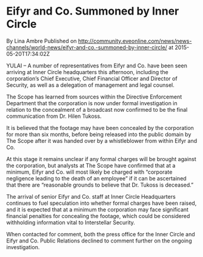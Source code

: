 # Eifyr and Co. Summoned by Inner Circle
By Lina Ambre
Published on http://community.eveonline.com/news/news-channels/world-news/eifyr-and-co.-summoned-by-inner-circle/ at 2015-05-20T17:34:02Z

YULAI – A number of representatives from Eifyr and Co. have been seen arriving at Inner Circle headquarters this afternoon, including the corporation’s Chief Executive, Chief Financial Officer and Director of Security, as well as a delegation of management and legal counsel.

The Scope has learned from sources within the Directive Enforcement Department that the corporation is now under formal investigation in relation to the concealment of a broadcast now confirmed to be the final communication from Dr. Hilen Tukoss.

It is believed that the footage may have been concealed by the corporation for more than six months, before being released into the public domain by The Scope after it was handed over by a whistleblower from within Eifyr and Co.

At this stage it remains unclear if any formal charges will be brought against the corporation, but analysts at The Scope have confirmed that at a minimum, Eifyr and Co. will most likely be charged with “corporate negligence leading to the death of an employee” if it can be ascertained that there are “reasonable grounds to believe that Dr. Tukoss is deceased.”

The arrival of senior Eifyr and Co. staff at Inner Circle Headquarters continues to fuel speculation into whether formal charges have been raised, and it is expected that at a minimum the corporation may face significant financial penalties for concealing the footage, which could be considered withholding information vital to Interstellar Security.

When contacted for comment, both the press office for the Inner Circle and Eifyr and Co. Public Relations declined to comment further on the ongoing investigation.

